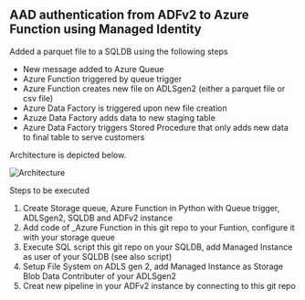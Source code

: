 ## AAD authentication from ADFv2 to Azure Function using Managed Identity  ##

Added a parquet file to a SQLDB using the following steps

- New message added to Azure Queue
- Azure Function triggered by queue trigger
- Azure Function creates new file on ADLSgen2 (either a parquet file or csv file)
- Azure Data Factory is triggered upon new file creation
- Azuze Data Factory adds data to new staging table
- Azure Data Factory triggers Stored Procedure that only adds new data to final table to serve customers

Architecture is depicted below.

![Architecture](https://github.com/rebremer/adfv2-parquet-sql/_pictures/parquet2sql.png "Architecture")

Steps to be executed

1. Create Storage queue, Azure Function in Python with Queue trigger, ADLSgen2, SQLDB and ADFv2 instance
2. Add code of _Azure Function in this git repo to your Funtion, configure it with your storage queue
3. Execute SQL script this git repo on your SQLDB, add Managed Instance as user of your SQLDB (see also script)
4. Setup File System on ADLS gen 2, add Managed Instance as Storage Blob Data Contributer of your ADLSgen2
5. Creat new pipeline in your ADFv2 instance by connecting to this git repo

